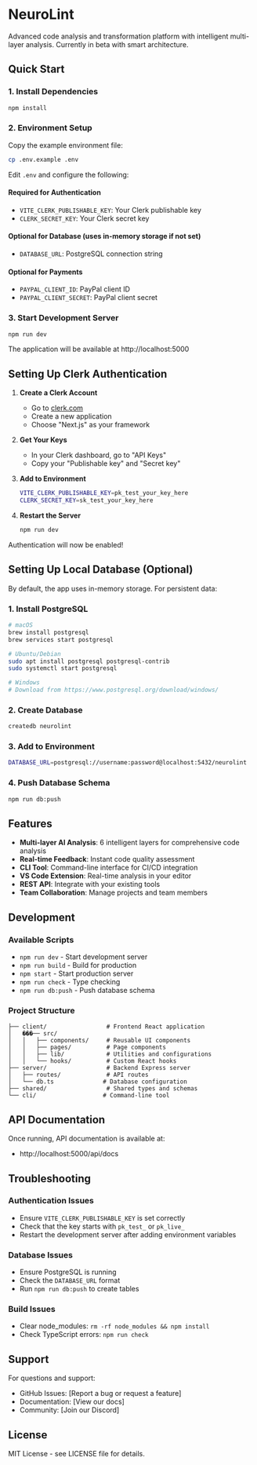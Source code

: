 # NeuroLint

Advanced code analysis and transformation platform with intelligent multi-layer analysis. Currently in beta with smart architecture.

## Quick Start

### 1. Install Dependencies

```bash
npm install
```

### 2. Environment Setup

Copy the example environment file:

```bash
cp .env.example .env
```

Edit `.env` and configure the following:

#### Required for Authentication

- `VITE_CLERK_PUBLISHABLE_KEY`: Your Clerk publishable key
- `CLERK_SECRET_KEY`: Your Clerk secret key

#### Optional for Database (uses in-memory storage if not set)

- `DATABASE_URL`: PostgreSQL connection string

#### Optional for Payments

- `PAYPAL_CLIENT_ID`: PayPal client ID
- `PAYPAL_CLIENT_SECRET`: PayPal client secret

### 3. Start Development Server

```bash
npm run dev
```

The application will be available at http://localhost:5000

## Setting Up Clerk Authentication

1. **Create a Clerk Account**
   - Go to [clerk.com](https://clerk.com)
   - Create a new application
   - Choose "Next.js" as your framework

2. **Get Your Keys**
   - In your Clerk dashboard, go to "API Keys"
   - Copy your "Publishable key" and "Secret key"

3. **Add to Environment**

   ```bash
   VITE_CLERK_PUBLISHABLE_KEY=pk_test_your_key_here
   CLERK_SECRET_KEY=sk_test_your_key_here
   ```

4. **Restart the Server**
   ```bash
   npm run dev
   ```

Authentication will now be enabled!

## Setting Up Local Database (Optional)

By default, the app uses in-memory storage. For persistent data:

### 1. Install PostgreSQL

```bash
# macOS
brew install postgresql
brew services start postgresql

# Ubuntu/Debian
sudo apt install postgresql postgresql-contrib
sudo systemctl start postgresql

# Windows
# Download from https://www.postgresql.org/download/windows/
```

### 2. Create Database

```bash
createdb neurolint
```

### 3. Add to Environment

```bash
DATABASE_URL=postgresql://username:password@localhost:5432/neurolint
```

### 4. Push Database Schema

```bash
npm run db:push
```

## Features

- **Multi-layer AI Analysis**: 6 intelligent layers for comprehensive code analysis
- **Real-time Feedback**: Instant code quality assessment
- **CLI Tool**: Command-line interface for CI/CD integration
- **VS Code Extension**: Real-time analysis in your editor
- **REST API**: Integrate with your existing tools
- **Team Collaboration**: Manage projects and team members

## Development

### Available Scripts

- `npm run dev` - Start development server
- `npm run build` - Build for production
- `npm start` - Start production server
- `npm run check` - Type checking
- `npm run db:push` - Push database schema

### Project Structure

```
├── client/                 # Frontend React application
│   ���── src/
│   │   ├── components/     # Reusable UI components
│   │   ├── pages/          # Page components
│   │   ├── lib/            # Utilities and configurations
│   │   └── hooks/          # Custom React hooks
├── server/                 # Backend Express server
│   ├── routes/             # API routes
│   └── db.ts              # Database configuration
├── shared/                 # Shared types and schemas
└── cli/                   # Command-line tool
```

## API Documentation

Once running, API documentation is available at:

- http://localhost:5000/api/docs

## Troubleshooting

### Authentication Issues

- Ensure `VITE_CLERK_PUBLISHABLE_KEY` is set correctly
- Check that the key starts with `pk_test_` or `pk_live_`
- Restart the development server after adding environment variables

### Database Issues

- Ensure PostgreSQL is running
- Check the `DATABASE_URL` format
- Run `npm run db:push` to create tables

### Build Issues

- Clear node_modules: `rm -rf node_modules && npm install`
- Check TypeScript errors: `npm run check`

## Support

For questions and support:

- GitHub Issues: [Report a bug or request a feature]
- Documentation: [View our docs]
- Community: [Join our Discord]

## License

MIT License - see LICENSE file for details.
